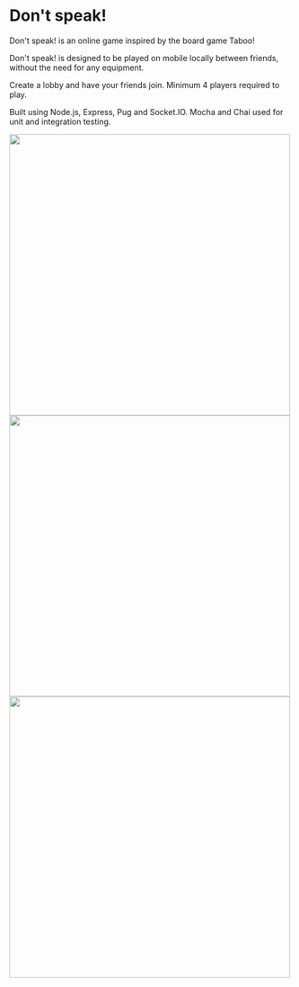 # Don't speak!

Don't speak! is an online game inspired by the board game Taboo! 

Don't speak! is designed to be played on mobile locally between friends, without the need for any equipment.

Create a lobby and have your friends join. Minimum 4 players required to play.

Built using Node.js, Express, Pug and Socket.IO. Mocha and Chai used for unit and integration testing.

<img src="https://user-images.githubusercontent.com/37167276/126534058-9f0983b0-47bc-42e1-aa7c-948d5adad9b4.png" height="500" />
<img src="https://user-images.githubusercontent.com/37167276/126534049-f4166ab0-3101-4979-9833-b180a0319dce.png" height="500" />
<img src="https://user-images.githubusercontent.com/37167276/126537011-72abeaa2-b0bc-46b9-ae7a-61bbda74f559.gif" height="500" />
